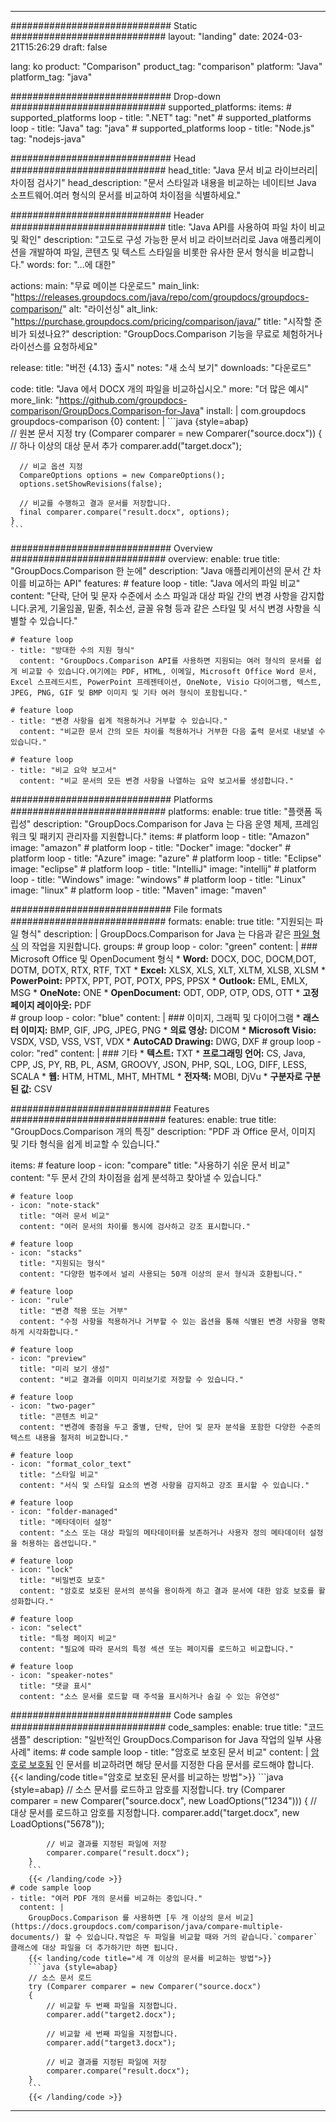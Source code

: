 
---
############################# Static ############################
layout: "landing"
date: 2024-03-21T15:26:29
draft: false

lang: ko
product: "Comparison"
product_tag: "comparison"
platform: "Java"
platform_tag: "java"

############################# Drop-down ############################
supported_platforms:
  items:
    # supported_platforms loop
    - title: ".NET"
      tag: "net"
    # supported_platforms loop
    - title: "Java"
      tag: "java"
    # supported_platforms loop
    - title: "Node.js"
      tag: "nodejs-java"

############################# Head ############################
head_title: "Java 문서 비교 라이브러리| 차이점 검사기"
head_description: "문서 스타일과 내용을 비교하는 네이티브 Java 소프트웨어.여러 형식의 문서를 비교하여 차이점을 식별하세요."

############################# Header ############################
title: "Java API를 사용하여 파일 차이 비교 및 확인"
description: "고도로 구성 가능한 문서 비교 라이브러리로 Java 애플리케이션을 개발하여 파일, 콘텐츠 및 텍스트 스타일을 비롯한 유사한 문서 형식을 비교합니다."
words:
  for: "...에 대한"

actions:
  main: "무료 메이븐 다운로드"
  main_link: "https://releases.groupdocs.com/java/repo/com/groupdocs/groupdocs-comparison/"
  alt: "라이선싱"
  alt_link: "https://purchase.groupdocs.com/pricing/comparison/java/"
  title: "시작할 준비가 되셨나요?"
  description: "GroupDocs.Comparison 기능을 무료로 체험하거나 라이선스를 요청하세요"

release:
  title: "버전 {4.13} 출시"
  notes: "새 소식 보기"
  downloads: "다운로드"

code:
  title: "Java 에서 DOCX 개의 파일을 비교하십시오."
  more: "더 많은 예시"
  more_link: "https://github.com/groupdocs-comparison/GroupDocs.Comparison-for-Java"
  install: |
    <dependency>
      <groupId>com.groupdocs</groupId>
      <artifactId>groupdocs-comparison</artifactId>
      <version>{0}</version>
    </dependency>
  content: |
    ```java {style=abap}  
    // 원본 문서 지정
    try (Comparer comparer = new Comparer("source.docx"))
    {    
      // 하나 이상의 대상 문서 추가
      comparer.add("target.docx");

      // 비교 옵션 지정
      CompareOptions options = new CompareOptions();
      options.setShowRevisions(false);

      // 비교를 수행하고 결과 문서를 저장합니다.
      final comparer.compare("result.docx", options);
    }    
    ```

############################# Overview ############################
overview:
  enable: true
  title: "GroupDocs.Comparison 한 눈에"
  description: "Java 애플리케이션의 문서 간 차이를 비교하는 API"
  features:
    # feature loop
    - title: "Java 에서의 파일 비교"
      content: "단락, 단어 및 문자 수준에서 소스 파일과 대상 파일 간의 변경 사항을 감지합니다.굵게, 기울임꼴, 밑줄, 취소선, 글꼴 유형 등과 같은 스타일 및 서식 변경 사항을 식별할 수 있습니다."

    # feature loop
    - title: "방대한 수의 지원 형식"
      content: "GroupDocs.Comparison API를 사용하면 지원되는 여러 형식의 문서를 쉽게 비교할 수 있습니다.여기에는 PDF, HTML, 이메일, Microsoft Office Word 문서, Excel 스프레드시트, PowerPoint 프레젠테이션, OneNote, Visio 다이어그램, 텍스트, JPEG, PNG, GIF 및 BMP 이미지 및 기타 여러 형식이 포함됩니다."

    # feature loop
    - title: "변경 사항을 쉽게 적용하거나 거부할 수 있습니다."
      content: "비교한 문서 간의 모든 차이를 적용하거나 거부한 다음 출력 문서로 내보낼 수 있습니다."

    # feature loop
    - title: "비교 요약 보고서"
      content: "비교 문서의 모든 변경 사항을 나열하는 요약 보고서를 생성합니다."

############################# Platforms ############################
platforms:
  enable: true
  title: "플랫폼 독립성"
  description: "GroupDocs.Comparison for Java 는 다음 운영 체제, 프레임워크 및 패키지 관리자를 지원합니다."
  items:
    # platform loop
    - title: "Amazon"
      image: "amazon"
    # platform loop
    - title: "Docker"
      image: "docker"
    # platform loop
    - title: "Azure"
      image: "azure"
    # platform loop
    - title: "Eclipse"
      image: "eclipse"
    # platform loop
    - title: "IntelliJ"
      image: "intellij"
    # platform loop
    - title: "Windows"
      image: "windows"
    # platform loop
    - title: "Linux"
      image: "linux"
    # platform loop
    - title: "Maven"
      image: "maven"

############################# File formats ############################
formats:
  enable: true
  title: "지원되는 파일 형식"
  description: |
    GroupDocs.Comparison for Java 는 다음과 같은 [파일 형식](https://docs.groupdocs.com/comparison/java/supported-document-formats/) 의 작업을 지원합니다.
  groups:
    # group loop
    - color: "green"
      content: |
        ### Microsoft Office 및 OpenDocument 형식
        * **Word:** DOCX, DOC, DOCM,DOT, DOTM, DOTX, RTX, RTF, TXT
        * **Excel:** XLSX, XLS, XLT, XLTM, XLSB, XLSM
        * **PowerPoint:** PPTX, PPT, POT, POTX, PPS, PPSX
        * **Outlook:** EML, EMLX, MSG
        * **OneNote:** ONE
        * **OpenDocument:** ODT, ODP, OTP, ODS, OTT
        * **고정 페이지 레이아웃:** PDF        
    # group loop
    - color: "blue"
      content: |
        ### 이미지, 그래픽 및 다이어그램
        * **래스터 이미지:** BMP, GIF, JPG, JPEG, PNG
        * **의료 영상:** DICOM
        * **Microsoft Visio:** VSDX, VSD, VSS, VST, VDX
        * **AutoCAD Drawing:** DWG, DXF
      # group loop
    - color: "red"
      content: |
        ### 기타
        * **텍스트:** TXT
        * **프로그래밍 언어:** CS, Java, CPP, JS, PY, RB, PL, ASM, GROOVY, JSON, PHP, SQL, LOG, DIFF, LESS, SCALA
        * **웹:** HTM, HTML, MHT, MHTML
        * **전자책:** MOBI, DjVu
        * **구분자로 구분된 값:** CSV

############################# Features ############################
features:
  enable: true
  title: "GroupDocs.Comparison 개의 특징"
  description: "PDF 과 Office 문서, 이미지 및 기타 형식을 쉽게 비교할 수 있습니다."

  items:
    # feature loop
    - icon: "compare"
      title: "사용하기 쉬운 문서 비교"
      content: "두 문서 간의 차이점을 쉽게 분석하고 찾아낼 수 있습니다."

    # feature loop
    - icon: "note-stack"
      title: "여러 문서 비교"
      content: "여러 문서의 차이를 동시에 검사하고 강조 표시합니다."

    # feature loop
    - icon: "stacks"
      title: "지원되는 형식"
      content: "다양한 범주에서 널리 사용되는 50개 이상의 문서 형식과 호환됩니다."

    # feature loop
    - icon: "rule"
      title: "변경 적용 또는 거부"
      content: "수정 사항을 적용하거나 거부할 수 있는 옵션을 통해 식별된 변경 사항을 명확하게 시각화합니다."

    # feature loop
    - icon: "preview"
      title: "미리 보기 생성"
      content: "비교 결과를 이미지 미리보기로 저장할 수 있습니다."

    # feature loop
    - icon: "two-pager"
      title: "콘텐츠 비교"
      content: "변경에 중점을 두고 줄별, 단락, 단어 및 문자 분석을 포함한 다양한 수준의 텍스트 내용을 철저히 비교합니다."

    # feature loop
    - icon: "format_color_text"
      title: "스타일 비교"
      content: "서식 및 스타일 요소의 변경 사항을 감지하고 강조 표시할 수 있습니다."

    # feature loop
    - icon: "folder-managed"
      title: "메타데이터 설정"
      content: "소스 또는 대상 파일의 메타데이터를 보존하거나 사용자 정의 메타데이터 설정을 허용하는 옵션입니다."

    # feature loop
    - icon: "lock"
      title: "비밀번호 보호"
      content: "암호로 보호된 문서의 분석을 용이하게 하고 결과 문서에 대한 암호 보호를 활성화합니다."

    # feature loop
    - icon: "select"
      title: "특정 페이지 비교"
      content: "필요에 따라 문서의 특정 섹션 또는 페이지를 로드하고 비교합니다."

    # feature loop
    - icon: "speaker-notes"
      title: "댓글 표시"
      content: "소스 문서를 로드할 때 주석을 표시하거나 숨길 수 있는 유연성"

############################# Code samples ############################
code_samples:
  enable: true
  title: "코드 샘플"
  description: "일반적인 GroupDocs.Comparison for Java 작업의 일부 사용 사례"
  items:
    # code sample loop
    - title: "암호로 보호된 문서 비교"
      content: |
        [암호로 보호됨](https://docs.groupdocs.com/comparison/java/load-password-protected-documents/) 인 문서를 비교하려면 해당 문서를 지정한 다음 문서를 로드해야 합니다.
        {{< landing/code title="암호로 보호된 문서를 비교하는 방법">}}
        ```java {style=abap}
        // 소스 문서를 로드하고 암호를 지정합니다.
        try (Comparer comparer = new Comparer("source.docx", new LoadOptions("1234")))
        {
            // 대상 문서를 로드하고 암호를 지정합니다.
            comparer.add("target.docx", new LoadOptions("5678"));
        
            // 비교 결과를 지정된 파일에 저장
            comparer.compare("result.docx");
        }
        ```
        {{< /landing/code >}}
    # code sample loop
    - title: "여러 PDF 개의 문서를 비교하는 중입니다."
      content: |
        GroupDocs.Comparison 를 사용하면 [두 개 이상의 문서 비교](https://docs.groupdocs.com/comparison/java/compare-multiple-documents/) 할 수 있습니다.작업은 두 파일을 비교할 때와 거의 같습니다.`comparer` 클래스에 대상 파일을 더 추가하기만 하면 됩니다.
        {{< landing/code title="세 개 이상의 문서를 비교하는 방법">}}
        ```java {style=abap}   
        // 소스 문서 로드
        try (Comparer comparer = new Comparer("source.docx") 
        {
            // 비교할 두 번째 파일을 지정합니다.
            comparer.add("target2.docx");

            // 비교할 세 번째 파일을 지정합니다.
            comparer.add("target3.docx");

            // 비교 결과를 지정된 파일에 저장
            comparer.compare("result.docx");
        }
        ```
        {{< /landing/code >}}

---

